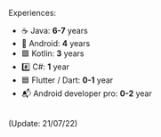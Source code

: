 Experiences:
- :coffee: Java: **6-7** years
- :iphone: Android: **4** years
- :purple_square: Kotlin: **3** years
- :hash: C#: **1** year
- :blue_square: Flutter / Dart: **0-1** year
- :mailbox_with_mail: Android developer pro: **0-2** year
<br/>
(Update: 21/07/22)
